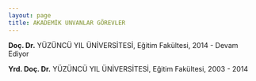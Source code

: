 ```yaml
---
layout: page
title: AKADEMİK UNVANLAR GÖREVLER
---
```


**Doç. Dr.** YÜZÜNCÜ YIL ÜNİVERSİTESİ, Eğitim Fakültesi, 2014 - Devam Ediyor

**Yrd. Doç. Dr.** YÜZÜNCÜ YIL ÜNİVERSİTESİ, Eğitim Fakültesi, 2003 - 2014
